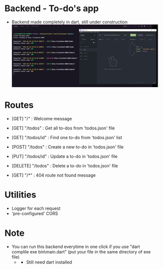 # Backend - To-do's app

- Backend made completely in dart, still under construction
  ![alt Example](https://github.com/julianoventola/dart-backend-todos/blob/master/running-example.jpg?raw=true)

# Routes

- [GET] "/" : Welcome message

- [GET] "/todos" : Get all to-dos from 'todos.json' file
- [GET] "/todos/id" : Find one to-do from 'todos.json' list
- [POST] "/todos" : Create a new to-do in 'todos.json' file
- [PUT] "/todos/id" : Update a to-do in 'todos.json' file
- [DELETE] "/todos" : Delete a to-do in 'todos.json' file

- [GET] "/\*" : 404 route not found message

# Utilities

- Logger for each request
- 'pre-configured' CORS

# Note

- You can run this backend everytime in one click if you use "dart complile exe bin\main.dart" (put your file in the same directory of exe file)
  - - Still need dart installed
